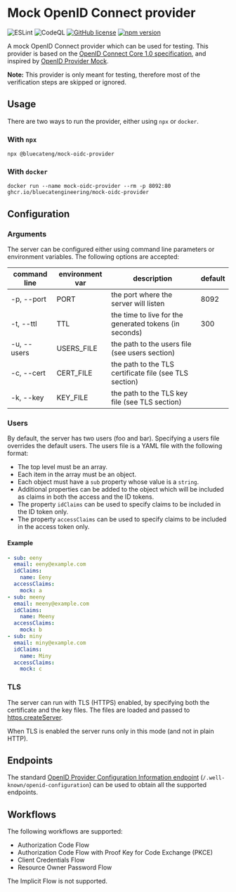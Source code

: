 # Mock OpenID Connect provider

![ESLint](https://github.com/bluecatengineering/mock-oidc-provider/workflows/ESLint/badge.svg)
![CodeQL](https://github.com/bluecatengineering/mock-oidc-provider/workflows/CodeQL/badge.svg)
[![GitHub license](https://img.shields.io/badge/license-ISC-blue.svg)](https://github.com/bluecatengineering/mock-oidc-provider/blob/master/LICENSE)
[![npm version](https://img.shields.io/npm/v/@bluecateng/mock-oidc-provider.svg?style=flat)](https://www.npmjs.com/package/@bluecateng/mock-oidc-provider)

A mock OpenID Connect provider which can be used for testing.
This provider is based on the [OpenID Connect Core 1.0 specification](https://openid.net/specs/openid-connect-core-1_0.html),
and inspired by [OpenID Provider Mock](https://github.com/geigerzaehler/oidc-provider-mock).

**Note:** This provider is only meant for testing, therefore most of the verification steps are skipped or ignored.

## Usage

There are two ways to run the provider, either using `npx` or `docker`.

### With `npx`

`npx @bluecateng/mock-oidc-provider`

### With `docker`

`docker run --name mock-oidc-provider --rm -p 8092:80 ghcr.io/bluecatengineering/mock-oidc-provider`

## Configuration

### Arguments

The server can be configured either using command line parameters or environment variables.
The following options are accepted:

| command line | environment var | description                                            | default |
| ------------ | --------------- | ------------------------------------------------------ | ------- |
| -p, --port   | PORT            | the port where the server will listen                  | 8092    |
| -t, --ttl    | TTL             | the time to live for the generated tokens (in seconds) | 300     |
| -u, --users  | USERS_FILE      | the path to the users file (see users section)         |         |
| -c, --cert   | CERT_FILE       | the path to the TLS certificate file (see TLS section) |         |
| -k, --key    | KEY_FILE        | the path to the TLS key file (see TLS section)         |         |

### Users

By default, the server has two users (foo and bar). Specifying a users file overrides the default users.
The users file is a YAML file with the following format:

- The top level must be an array.
- Each item in the array must be an object.
- Each object must have a `sub` property whose value is a `string`.
- Additional properties can be added to the object which will be included as claims in both the access and the ID tokens.
- The property `idClaims` can be used to specify claims to be included in the ID token only.
- The property `accessClaims` can be used to specify claims to be included in the access token only.

#### Example

```yaml
- sub: eeny
  email: eeny@example.com
  idClaims:
    name: Eeny
  accessClaims:
    mock: a
- sub: meeny
  email: meeny@example.com
  idClaims:
    name: Meeny
  accessClaims:
    mock: b
- sub: miny
  email: miny@example.com
  idClaims:
    name: Miny
  accessClaims:
    mock: c
```

### TLS

The server can run with TLS (HTTPS) enabled, by specifying both the certificate and the key files.
The files are loaded and passed to [https.createServer](https://nodejs.org/docs/latest-v22.x/api/https.html#httpscreateserveroptions-requestlistener).

When TLS is enabled the server runs only in this mode (and not in plain HTTP).

## Endpoints

The standard [OpenID Provider Configuration Information endpoint](https://openid.net/specs/openid-connect-discovery-1_0.html#ProviderConfig) (`/.well-known/openid-configuration`)
can be used to obtain all the supported endpoints.

## Workflows

The following workflows are supported:

- Authorization Code Flow
- Authorization Code Flow with Proof Key for Code Exchange (PKCE)
- Client Credentials Flow
- Resource Owner Password Flow

The Implicit Flow is not supported.
